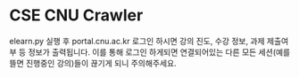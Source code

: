 # CSE CNU Crawler

elearn.py 실행 후 portal.cnu.ac.kr 로그인 하시면 강의 진도, 수강 정보, 과제 제출여부 등 정보가 출력됩니다.
이를 통해 로그인 하게되면 연결되어있는 다른 모든 세션(예를뜰면 진행중인 강의)들이 끊기게 되니 주의해주세요.
